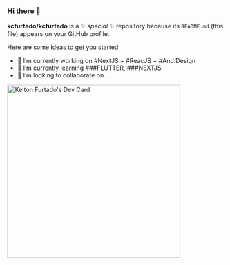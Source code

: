 ### Hi there 👋


**kcfurtado/kcfurtado** is a ✨ _special_ ✨ repository because its `README.md` (this file) appears on your GitHub profile.

Here are some ideas to get you started:

- 🔭 I’m currently working on #NextJS + #ReacJS + #And.Design 
- 🌱 I’m currently learning ###FLUTTER, ###NEXTJS
- 👯 I’m looking to collaborate on ...
<!-- - 🤔 I’m looking for help with ... 
- 💬 Ask me about ...
- 📫 How to reach me: ...
- 😄 Pronouns: ...
- ⚡ Fun fact: ...
-->
<a href="https://app.daily.dev/kcfurtado"><img src="https://api.daily.dev/devcards/85ad3253a87847efba7a5818201f4524.png?r=hvu" width="400" alt="Kelton Furtado's Dev Card"/></a>
